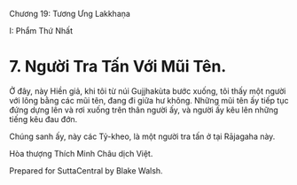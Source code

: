  

Chương 19: Tương Ưng Lakkhaṇa

I: Phẩm Thứ Nhất

# 7\. Người Tra Tấn Với Mũi Tên.

Ở đây, này Hiền giả, khi tôi từ núi Gujjhakùta bước xuống, tôi thấy một người với lông bằng các mũi tên, đang đi giữa hư không. Những mũi tên ấy tiếp tục đứng dựng lên và rơi xuống trên thân người ấy, và người ấy kêu lên những tiếng kêu đau đớn.

Chúng sanh ấy, này các Tỷ-kheo, là một người tra tấn ở tại Rājagaha này.

Hòa thượng Thích Minh Châu dịch Việt.

Prepared for SuttaCentral by Blake Walsh.